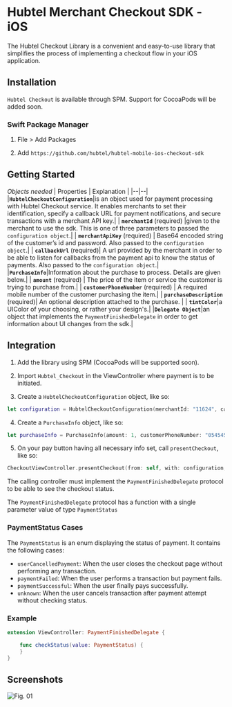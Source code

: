
# Hubtel Merchant Checkout SDK - iOS

The Hubtel Checkout Library is a convenient and easy-to-use library that simplifies the process of implementing a checkout flow in your iOS application.

## Installation

`Hubtel Checkout` is available through SPM. Support for CocoaPods will be added soon.

### Swift Package Manager

1. File > Add Packages

2. Add `https://github.com/hubtel/hubtel-mobile-ios-checkout-sdk`

## Getting Started

_Objects needed_
| Properties | Explanation |
|--|--|
|**`HubtelCheckoutConfiguration`**|is an object used for payment processing with Hubtel Checkout service. It enables merchants to set their identification, specify a callback URL for payment notifications, and secure transactions with a merchant API key.|
| **`merchantId`** (required) |given to the merchant to use the sdk. This is one of three parameters to passed the `configuration object`.|
| **`merchantApiKey`** (required) | Base64 encoded string of the customer’s id and password. Also passed to the `configuration object`.|
| **`callbackUrl`** (required)| A url provided by the merchant in order to be able to listen for callbacks from the payment api to know the status of payments. Also passed to the `configuration object`.|
|**`PurchaseInfo`**|Information about the purchase to process. Details are given below.|
| **`amount`** (required) | The price of the item or service the customer is trying to purchase from.|
| **`customerPhoneNumber`** (required) | A required mobile number of the customer purchasing the item.|
| **`purchaseDescription`** (required)| An optional description attached to the purchase. |
| **`tintColor`**|a UIColor of your choosing, or rather your design's.|
|**`Delegate Object`**|an object that implements the `PaymentFinishedDelegate` in order to get information about UI changes from the sdk.|

## Integration

1. Add the library using SPM (CocoaPods will be supported soon).

2. Import `Hubtel_Checkout` in the ViewController where payment is to be initiated.
3. Create a `HubtelCheckoutConfiguration` object, like so:
```swift
let configuration = HubtelCheckoutConfiguration(merchantId: "11624", callbackUrl: "https://9cb7-154-160-1-110.ngrok-free.app/payment-callback", merchantApiKey: "T0UwbjAzcko9ZjAxMzhkOTk5ZmM0ODMxYjc3MWFhMzEzYTNjNQhhNA==")
```
4. Create a `PurchaseInfo` object, like so:
```swift
let purchaseInfo = PurchaseInfo(amount: 1, customerPhoneNumber: "0545454545", purchaseDescription: "This is a desc", clientReference:self.uuid.uuidString)
```
5. On your pay button having all necessary info set, call `presentCheckout`, like so:
```swift
CheckoutViewController.presentCheckout(from: self, with: configuration, and: purchaseInfo, delegate: self, tintColor: UIColor.black)
```

The calling controller must implement the `PaymentFinishedDelegate` protocol to be able to see the checkout status.

The `PaymentFinishedDelegate` protocol has a function with a single parameter value of type `PaymentStatus`

### PaymentStatus Cases
The `PaymentStatus` is an enum displaying the status of payment. It contains the following cases:

- `userCancelledPayment`: When the user closes the checkout page without performing any transaction.
- `paymentFailed`: When the user performs a transaction but payment fails.
- `paymentSuccessful`: When the user finally pays successfully.
- `unknown`: When the user cancels transaction after payment attempt without checking status.

### Example
```swift
extension ViewController: PaymentFinishedDelegate {

    func checkStatus(value: PaymentStatus) {
    }
}

```
## Screenshots

![Fig. 01](https://firebasestorage.googleapis.com/v0/b/newagent-b6906.appspot.com/o/hubtel-mobile-checkout-ios-sdk-image.png?alt=media&token=376d90ab-c416-42a0-8b99-69028378ff72)

